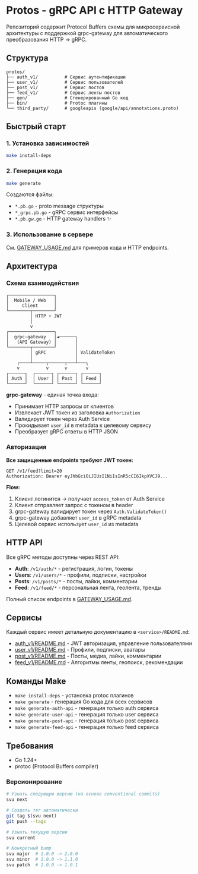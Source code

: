# Protos - gRPC API с HTTP Gateway

Репозиторий содержит Protocol Buffers схемы для микросервисной архитектуры с поддержкой grpc-gateway для автоматического преобразования HTTP → gRPC.

## Структура

```
protos/
├── auth_v1/          # Сервис аутентификации
├── user_v1/          # Сервис пользователей
├── post_v1/          # Сервис постов
├── feed_v1/          # Сервис ленты постов
├── gen/              # Сгенерированный Go код
├── bin/              # Protoc плагины
└── third_party/      # googleapis (google/api/annotations.proto)
```

## Быстрый старт

### 1. Установка зависимостей

```bash
make install-deps
```

### 2. Генерация кода

```bash
make generate
```

Создаются файлы:

- `*.pb.go` - proto message структуры
- `*_grpc.pb.go` - gRPC сервис интерфейсы
- `*.pb.gw.go` - HTTP gateway handlers ✨

### 3. Использование в сервере

См. [GATEWAY_USAGE.md](./GATEWAY_USAGE.md) для примеров кода и HTTP endpoints.

## Архитектура

### Схема взаимодействия

```
┌─────────────────┐
│  Mobile / Web   │
│     Client      │
└────────┬────────┘
         │ HTTP + JWT
         │
         v
┌─────────────────┐
│  grpc-gateway   │◄──────┐
│   (API Gateway) │       │
└────────┬────────┘       │
         │ gRPC           │ ValidateToken
         │                │
    ┌────┴─────┬──────┬───┴───┐
    v          v      v       v
┌──────┐  ┌──────┐ ┌──────┐ ┌──────┐
│ Auth │  │ User │ │ Post │ │ Feed │
└──────┘  └──────┘ └──────┘ └──────┘
```

**grpc-gateway** - единая точка входа:

- Принимает HTTP запросы от клиентов
- Извлекает JWT токен из заголовка `Authorization`
- Валидирует токен через Auth Service
- Прокидывает `user_id` в metadata к целевому сервису
- Преобразует gRPC ответы в HTTP JSON

### Авторизация

**Все защищенные endpoints требуют JWT токен:**

```http
GET /v1/feed?limit=20
Authorization: Bearer eyJhbGciOiJIUzI1NiIsInR5cCI6IkpXVCJ9...
```

**Flow:**

1. Клиент логинится → получает `access_token` от Auth Service
2. Клиент отправляет запрос с токеном в header
3. grpc-gateway валидирует токен через `Auth.ValidateToken()`
4. grpc-gateway добавляет `user_id` в gRPC metadata
5. Целевой сервис использует `user_id` из metadata

## HTTP API

Все gRPC методы доступны через REST API:

- **Auth**: `/v1/auth/*` - регистрация, логин, токены
- **Users**: `/v1/users/*` - профили, подписки, настройки
- **Posts**: `/v1/posts/*` - посты, лайки, комментарии
- **Feed**: `/v1/feed/*` - персональная лента, геолента, тренды

Полный список endpoints в [GATEWAY_USAGE.md](./GATEWAY_USAGE.md).

## Сервисы

Каждый сервис имеет детальную документацию в `<service>/README.md`:

- [auth_v1/README.md](./auth_v1/README.md) - JWT авторизация, управление пользователями
- [user_v1/README.md](./user_v1/README.md) - Профили, подписки, аватары
- [post_v1/README.md](./post_v1/README.md) - Посты, медиа, лайки, комментарии
- [feed_v1/README.md](./feed_v1/README.md) - Алгоритмы ленты, геопоиск, рекомендации

## Команды Make

- `make install-deps` - установка protoc плагинов
- `make generate` - генерация Go кода для всех сервисов
- `make generate-auth-api` - генерация только auth сервиса
- `make generate-user-api` - генерация только user сервиса
- `make generate-post-api` - генерация только post сервиса
- `make generate-feed-api` - генерация только feed сервиса

## Требования

- Go 1.24+
- protoc (Protocol Buffers compiler)

### Версионирование

```bash
# Узнать следующую версию (на основе conventional commits)
svu next

# Создать тег автоматически
git tag $(svu next)
git push --tags

# Узнать текущую версию
svu current

# Конкретный bump
svu major  # 1.0.0 -> 2.0.0
svu minor  # 1.0.0 -> 1.1.0
svu patch  # 1.0.0 -> 1.0.1
```
